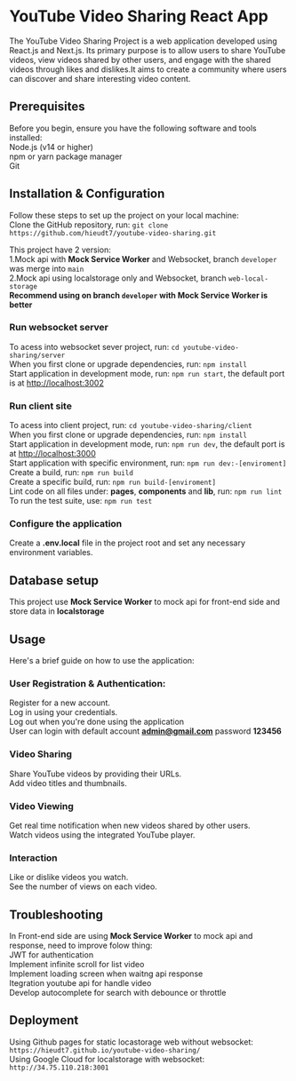 # YouTube Video Sharing React App
The YouTube Video Sharing Project is a web application developed using React.js and Next.js.
Its primary purpose is to allow users to share YouTube videos, view videos shared by other users, and engage with the shared videos through likes and dislikes.It aims to create a community where users can discover and share interesting video content.

## Prerequisites
Before you begin, ensure you have the following software and tools installed:\
Node.js (v14 or higher)\
npm or yarn package manager\
Git

## Installation & Configuration
Follow these steps to set up the project on your local machine:\
Clone the GitHub repository, run: `git clone https://github.com/hieudt7/youtube-video-sharing.git`

This project have 2 version:\
1.Mock api with **Mock Service Worker** and Websocket, branch `developer` was merge into `main`\
2.Mock api using localstorage only and Websocket, branch `web-local-storage`\
**Recommend using on branch `developer` with Mock Service Worker is better**

### Run websocket server
To acess into websocket sever project, run: `cd youtube-video-sharing/server`\
When you first clone or upgrade dependencies, run: `npm install`\
Start application in development mode, run: `npm run start`, the default port is at [http://localhost:3002](http://localhost:3002)
### Run client site
To acess into client project, run: `cd youtube-video-sharing/client`\
When you first clone or upgrade dependencies, run: `npm install`\
Start application in development mode, run: `npm run dev`, the default port is at [http://localhost:3000](http://localhost:3000)\
Start application with specific environment, run:  `npm run dev:-[enviroment]`\
Create a build, run: `npm run build`\
Create a specific build, run: `npm run build-[enviroment]`\
Lint code on all files under: **pages**, **components** and **lib**, run: `npm run lint`\
To run the test suite, use: `npm run test`
### Configure the application
Create a **.env.local** file in the project root and set any necessary environment variables.

## Database setup
This project use **Mock Service Worker** to mock api for front-end side and store data in **localstorage**

## Usage
Here's a brief guide on how to use the application:
### User Registration & Authentication:
Register for a new account.\
Log in using your credentials.\
Log out when you're done using the application\
User can login with default account **admin@gmail.com** password **123456**
### Video Sharing
Share YouTube videos by providing their URLs.\
Add video titles and thumbnails.
### Video Viewing
Get real time notification when new videos shared by other users.\
Watch videos using the integrated YouTube player.
### Interaction
Like or dislike videos you watch.\
See the number of views on each video.

## Troubleshooting
In Front-end side are using **Mock Service Worker** to mock api and response, need to improve folow thing:\
JWT for authentication\
Implement infinite scroll for list video\
Implement loading screen when waitng api response\
Itegration youtube api for handle video\
Develop autocomplete for search with debounce or throttle

## Deployment
Using Github pages for static locastorage web without websocket: `https://hieudt7.github.io/youtube-video-sharing/`\
Using Google Cloud for localstorage with websocket: `http://34.75.110.218:3001`